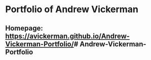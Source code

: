 # Portfolio of Andrew Vickerman

## Homepage: <https://avickerman.github.io/Andrew-Vickerman-Portfolio/># Andrew-Vickerman-Portfolio
